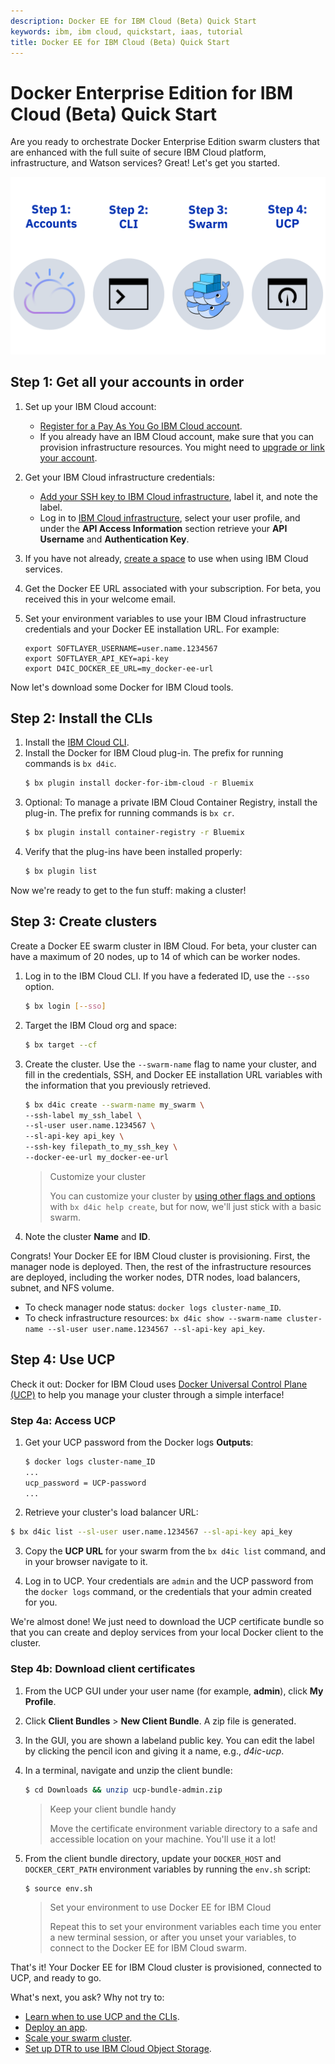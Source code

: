 ```yaml
---
description: Docker EE for IBM Cloud (Beta) Quick Start
keywords: ibm, ibm cloud, quickstart, iaas, tutorial
title: Docker EE for IBM Cloud (Beta) Quick Start
---
```


# Docker Enterprise Edition for IBM Cloud (Beta) Quick Start

Are you ready to orchestrate Docker Enterprise Edition swarm clusters that are enhanced with the full suite of secure IBM Cloud platform, infrastructure, and Watson services? Great! Let's get you started.

![Getting started with Docker for IBM Cloud in 4 easy steps](img/quickstart.png)

## Step 1: Get all your accounts in order

1. Set up your IBM Cloud account:
   * [Register for a Pay As You Go IBM Cloud account](https://console.bluemix.net/registration/).
   * If you already have an IBM Cloud account, make sure that you can provision infrastructure resources. You might need to [upgrade or link your account](https://console.bluemix.net/docs/pricing/index.html#accounts).

2. Get your IBM Cloud infrastructure credentials:
   * [Add your SSH key to IBM Cloud infrastructure](https://knowledgelayer.softlayer.com/procedure/add-ssh-key), label it, and note the label.
   * Log in to [IBM Cloud infrastructure](https://control.softlayer.com/), select your user profile, and under the **API Access Information** section retrieve your **API Username** and **Authentication Key**. 

3. If you have not already, [create a space](https://console.bluemix.net/docs/admin/orgs_spaces.html#spaceinfo) to use when using IBM Cloud services.

4. Get the Docker EE URL associated with your subscription. For beta, you received this in your welcome email.

5. Set your environment variables to use your IBM Cloud infrastructure credentials and your Docker EE installation URL. For example:
   ```none
   export SOFTLAYER_USERNAME=user.name.1234567
   export SOFTLAYER_API_KEY=api-key
   export D4IC_DOCKER_EE_URL=my_docker-ee-url
   ```

Now let's download some Docker for IBM Cloud tools.

## Step 2: Install the CLIs

1. Install the [IBM Cloud CLI](https://console.bluemix.net/docs/cli/reference/bluemix_cli/get_started.html#getting-started).
2. Install the Docker for IBM Cloud plug-in. The prefix for running commands is `bx d4ic`.
   ```bash
   $ bx plugin install docker-for-ibm-cloud -r Bluemix
   ```
3. Optional: To manage a private IBM Cloud Container Registry, install the plug-in. The prefix for running commands is `bx cr`.
   ```bash
   $ bx plugin install container-registry -r Bluemix
   ```
4. Verify that the plug-ins have been installed properly:
   ```bash
   $ bx plugin list
   ```

Now we're ready to get to the fun stuff: making a cluster!

## Step 3: Create clusters
Create a Docker EE swarm cluster in IBM Cloud. For beta, your cluster can have a maximum of 20 nodes, up to 14 of which can be worker nodes.


1. Log in to the IBM Cloud CLI. If you have a federated ID, use the `--sso` option.
   ```bash
   $ bx login [--sso]
   ```

2. Target the IBM Cloud org and space:
   ```bash
   $ bx target --cf
   ```

3. Create the cluster. Use the `--swarm-name` flag to name your cluster, and fill in the credentials, SSH, and Docker EE installation URL variables with the information that you previously retrieved.

   ```bash
   $ bx d4ic create --swarm-name my_swarm \
   --ssh-label my_ssh_label \
   --sl-user user.name.1234567 \
   --sl-api-key api_key \
   --ssh-key filepath_to_my_ssh_key \
   --docker-ee-url my_docker-ee-url
   ```
   > Customize your cluster
   >
   > You can customize your cluster by [using other flags and options](cli-ref.md#bx-d4ic-create) with `bx d4ic help create`, but for now, we'll just stick with a basic swarm.
4. Note the cluster **Name** and **ID**.

Congrats! Your Docker EE for IBM Cloud cluster is provisioning. First, the manager node is deployed. Then, the rest of the infrastructure resources are deployed, including the worker nodes, DTR nodes, load balancers, subnet, and NFS volume.
* To check manager node status: `docker logs cluster-name_ID`.
* To check infrastructure resources: `bx d4ic show --swarm-name cluster-name --sl-user user.name.1234567 --sl-api-key api_key`.

## Step 4: Use UCP

Check it out: Docker for IBM Cloud uses [Docker Universal Control Plane (UCP)](/datacenter/ucp/2.2/guides/) to help you manage your cluster through a simple interface!

### Step 4a: Access UCP

1. Get your UCP password from the Docker logs **Outputs**:
   ```bash
   $ docker logs cluster-name_ID
   ...
   ucp_password = UCP-password
   ...
   ```

2. Retrieve your cluster's load balancer URL:
  ```bash
  $ bx d4ic list --sl-user user.name.1234567 --sl-api-key api_key
  ```

3. Copy the **UCP URL** for your swarm from the `bx d4ic list` command, and in your browser navigate to it.

4. Log in to UCP. Your credentials are `admin` and the UCP password from the `docker logs` command, or the credentials that your admin created for you.

We're almost done! We just need to download the UCP certificate bundle so that you can create and deploy services from your local Docker client to the cluster.

### Step 4b: Download client certificates

1. From the UCP GUI under your user name (for example, **admin**), click **My Profile**.

2. Click **Client Bundles** > **New Client Bundle**. A zip file is generated.

3. In the GUI, you are shown a labeland public key. You can edit the label by clicking the pencil icon and giving it a name, e.g., _d4ic-ucp_.

4. In a terminal, navigate and unzip the client bundle:
   ```bash
   $ cd Downloads && unzip ucp-bundle-admin.zip
   ```

   > Keep your client bundle handy
   >
   > Move the certificate environment variable directory to a safe and accessible location on your machine. You'll use it a lot!

5. From the client bundle directory, update your `DOCKER_HOST` and `DOCKER_CERT_PATH` environment variables by running the `env.sh` script:

   ```bash
   $ source env.sh
   ```

   > Set your environment to use Docker EE for IBM Cloud
   >
   > Repeat this to set your environment variables each time you enter a new terminal session, or after you unset your variables, to connect to the Docker EE for IBM Cloud swarm.

That's it! Your Docker EE for IBM Cloud cluster is provisioned, connected to UCP, and ready to go.

What's next, you ask? Why not try to:
* [Learn when to use UCP and the CLIs](administering-swarms.md#ucp-and-clis).
* [Deploy an app](deploy.md).
* [Scale your swarm cluster](scaling.md).
* [Set up DTR to use IBM Cloud Object Storage](dtr-ibm-cos.md).
